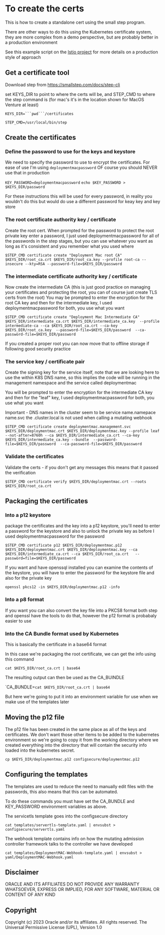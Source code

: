 # To create the certs

This is how to create a standalone cert using the small step program.

There are other ways to do this using the Kubernetes certificate system, they are more complex from a demo perspective, but are probably better in a production environment

See this example script on the [Istio project](https://github.com/istio/istio/blob/master/install/kubernetes/webhook-create-signed-cert.sh) for more details on a production style of approach

## Get a certificate tool
Download step from  https://smallstep.com/docs/step-cli

set KEYS_DIR to point to where the certs will be, and STEP_CMD to where the step command is (for mac's it's in the location shown for MacOS Venture at least)

`KEYS_DIR=```pwd```/certificates`

`STEP_CMD=/usr/local/bin/step`

## Create the certificates

### Define the password to use for the keys and keystore

We need to specify the password to use to encrypt the certificates. For ease of use I'm using `deploymentmacpassword` OF course you should NEVER use that in production

`KEY_PASSWORD=deploymentmacpassword`
`echo $KEY_PASSWORD > $KEYS_DIR/password`

For these instructions this will be used for every password, in reality you wouldn't do this but would do use a different password for keay key and key store

### The root certificate authority key / certificate

Create the root cert. When prompted for the password to protect the root private key enter a password, I just used deploymentmacpassword for all of the passwords in the step stages, but you can use whatever you want as long as it's consistent and you remember what you used where

`$STEP_CMD certificate create "Deployment Mac root CA" $KEYS_DIR/root_ca.crt $KEYS_DIR/root_ca.key --profile root-ca --insecure --kty=RSA --password-file=$KEYS_DIR/password`

### The intermediate certificate authority key / certificate

Now create the intermediate CA (this is just good practice on managing your certificates and protecting the root, you can of course just create TLS certs from the root)
You may be prompted to enter the encryption for the root CA key and then for the intermediate key, I used deploymentmacpassword for both, you use what you want 

`$STEP_CMD certificate create "Deployment Mac Intermediate CA" $KEYS_DIR/intermediate_ca.crt $KEYS_DIR/intermediate_ca.key  --profile intermediate-ca --ca $KEYS_DIR/root_ca.crt --ca-key $KEYS_DIR/root_ca.key  --password-file=$KEYS_DIR/password  --ca-password-file=$KEYS_DIR/password`

If you created a proper root you can now move that to offline storage if following good security practice

### The service key / certificate pair

Create the signing key for the service itself, note that we are looking here to use the within K8S DNS name, so this implies the code will be running in the management namespace and the service called deploymentmac

You will be prompted to enter the encryption for the intermediate CA key and then for the "leaf" key, I used deploymentmacpassword for both, you use what you want 

Important - DNS names in the cluster seem to be service name.namepace name.svc the .cluster.local is not used when calling a mutating webhook

`$STEP_CMD certificate create deploymentmac.management.svc $KEYS_DIR/deploymentmac.crt $KEYS_DIR/deploymentmac.key --profile leaf --not-after=8760h --ca $KEYS_DIR/intermediate_ca.crt --ca-key $KEYS_DIR/intermediate_ca.key --bundle  --password-file=$KEYS_DIR/password  --ca-password-file=$KEYS_DIR/password`

### Validate the certificates

Validate the certs - if you don't get any messages this means that it passed the verification

`$STEP_CMD certificate verify $KEYS_DIR/deploymentmac.crt --roots $KEYS_DIR/root_ca.crt`

## Packaging the certificates

### Into a p12 keystore

package the certificates and the key into a p12 keystore, you'll need to enter a password for the keystore and also to unlock the private key as before I used deploymentmacpassword for the password

`$STEP_CMD certificate p12 $KEYS_DIR/deploymentmac.p12  $KEYS_DIR/deploymentmac.crt $KEYS_DIR/deploymentmac.key --ca $KEYS_DIR/intermediate_ca.crt --ca $KEYS_DIR/root_ca.crt   --password=file=$KEYS_DIR/password`

If you want and have openssql installed you can examine the contents of the keystore, you will have to enter the password for the keystore file and also for the private key

`openssl pkcs12 -in $KEYS_DIR/deploymentmac.p12 -info`

### Into a p8 format

If you want you can also convert the key file into a PKCS8 format both step and openssl have the tools to do that, however the p12 format is probabaly easier to use
  
### Into the CA Bundle format used by Kubernetes

This is basically the certificate in a base64 format

In this case we're packaging the root certificate, we can get the info using this command

`cat $KEYS_DIR/root_ca.crt | base64`

The resulting output can then be used as the CA_BUINDLE

`CA_BUNDLE=``cat $KEYS_DIR/root_ca.crt | base64``

But here we're going to put it into an environment variable for use when we make use of the templates later

## Moving the p12 file

The p12 file has been created in the same place as all of the keys and certificates. We don't want those other items to be added to the kubernetes environment so we're going to copy it from the working directory where we created everything into the directory that will contain the security info loaded into the kubernetes secret.

`cp $KEYS_DIR/deploymentmac.p12 configsecure/deploymentmac.p12`

## Configuring the templates

The templates are used to reduce the need to manually edit files with the passwords, this also means that this can be automated.

To do these commands you must have set the CA_BUNDLE and KEY_PASSWORD environment variables as above.

The servicetls template goes into the configsecure directory

`cat templates/servertls-template.yaml | envsubst > configsecure/servertls.yaml`

The webhook template contains info on how the mutating admission controller framework talks to the controller we have developed

`cat templates/DeploymentMAC-Webhook-template.yaml | envsubst > yaml/DeploymentMAC-Webhook.yaml`

## Disclaimer

ORACLE AND ITS AFFILIATES DO NOT PROVIDE ANY WARRANTY WHATSOEVER, EXPRESS OR IMPLIED, FOR ANY SOFTWARE, MATERIAL OR CONTENT OF ANY KIND

## Copyright

Copyright (c) 2023 Oracle and/or its affiliates. All rights reserved.
The Universal Permissive License (UPL), Version 1.0